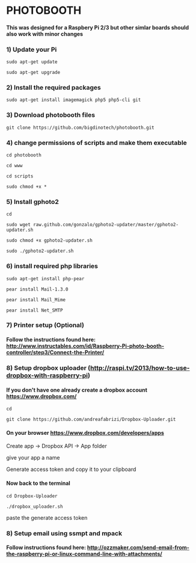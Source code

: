 # PHOTOBOOTH

#### This was designed for a Raspbery Pi 2/3 but other simlar boards should also work with minor changes

### 1) Update your Pi
`sudo apt-get update`

`sudo apt-get upgrade`



### 2) Install the required packages
`sudo apt-get install imagemagick php5 php5-cli git`



### 3) Download photobooth files
`git clone https://github.com/bigdinotech/photobooth.git`

### 4) change permissions of scripts and make them executable
`cd photobooth`

`cd www`

`cd scripts`

`sudo chmod +x *`



### 5) Install gphoto2
`cd`

`sudo wget raw.github.com/gonzalo/gphoto2-updater/master/gphoto2-updater.sh`

`sudo chmod +x gphoto2-updater.sh`

`sudo ./gphoto2-updater.sh`



### 6) install required php libraries
`sudo apt-get install php-pear`

`pear install Mail-1.3.0`

`pear install Mail_Mime`

`pear install Net_SMTP`



### 7) Printer setup (Optional)
#### Follow the instructions found here: http://www.instructables.com/id/Raspberry-Pi-photo-booth-controller/step3/Connect-the-Printer/



### 8) Setup dropbox uploader (http://raspi.tv/2013/how-to-use-dropbox-with-raspberry-pi)
#### If you don't have one already create a dropbox account https://www.dropbox.com/
`cd`

`git clone https://github.com/andreafabrizi/Dropbox-Uploader.git`


#### On your browser https://www.dropbox.com/developers/apps
Create app -> Dropbox API -> App folder

give your app a name

Generate access token and copy it to your clipboard


#### Now back to the terminal
`cd Dropbox-Uploader`

`./dropbox_uploader.sh`

paste the generate access token

### 8) Setup email using ssmpt and mpack
#### Follow instructions found here: http://ozzmaker.com/send-email-from-the-raspberry-pi-or-linux-command-line-with-attachments/
